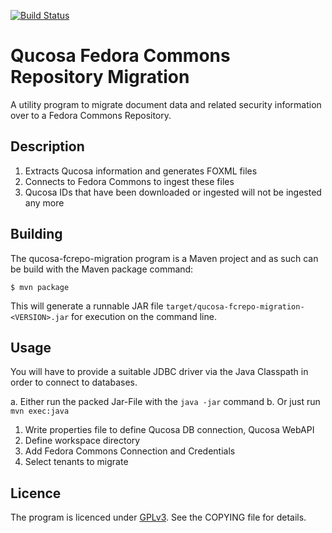 [![Build Status](https://travis-ci.org/qucosa/qucosa-fcrepo-migration.png)](https://travis-ci.org/slub/qucosa-fcrepo-migration)

# Qucosa Fedora Commons Repository Migration

A utility program to migrate document data and related security information over to a Fedora Commons Repository.

## Description

1. Extracts Qucosa information and generates FOXML files
2. Connects to Fedora Commons to ingest these files
3. Qucosa IDs that have been downloaded or ingested will not be ingested any more

## Building

The qucosa-fcrepo-migration program is a Maven project and as such can be build with the Maven package command:
```
$ mvn package
```

This will generate a runnable JAR file `target/qucosa-fcrepo-migration-<VERSION>.jar` for execution on the command line.

## Usage

You will have to provide a suitable JDBC driver via the Java Classpath in order to connect to databases.

a. Either run the packed Jar-File with the `java -jar` command
b. Or just run `mvn exec:java`

1. Write properties file to define Qucosa DB connection, Qucosa WebAPI
2. Define workspace directory
3. Add Fedora Commons Connection and Credentials
4. Select tenants to migrate

## Licence

The program is licenced under [GPLv3](http://www.gnu.org/licenses/gpl.html). See the COPYING file for details.

